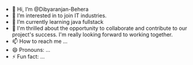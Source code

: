 - 👋 Hi, I’m @Dibyaranjan-Behera
- 👀 I’m interested in to join IT industries.
- 🌱 I’m currently learning java fullstack
- 💞️ I'm thrilled about the opportunity to collaborate and contribute to our project's success. I'm really looking forward to working together.
- 📫 How to reach me ...
- 😄 Pronouns: ...
- ⚡ Fun fact: ...

<!---
Dibyaranjan-Behera/Dibyaranjan-Behera is a ✨ special ✨ repository because its `README.md` (this file) appears on your GitHub profile.
You can click the Preview link to take a look at your changes.
--->
